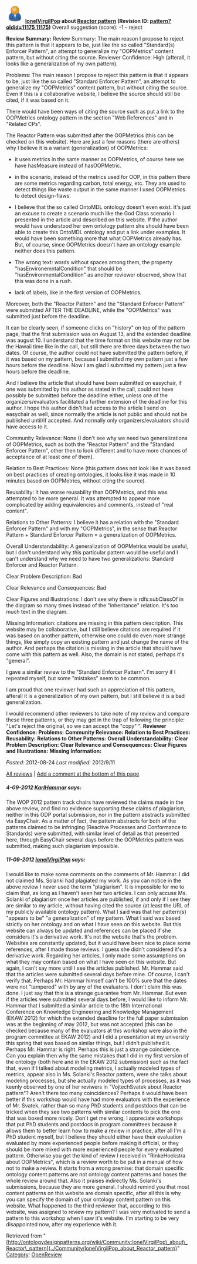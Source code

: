 [![](../images/thumb/a/a6/ODPUser.png/48px-ODPUser.png)](../Image/ODPUser.png "ODPUser.png")
__[IonelVirgilPop](../User/IonelVirgilPop "User:IonelVirgilPop") about [Reactor pattern](../Submissions/Reactor_pattern "Submissions:Reactor pattern") (Revision ID: [pattern?oldid=11175 11175](../Submissions/Reactor "http://ontologydesignpatterns.org/wiki/Submissions:Reactor"))__
Overall suggestion (score): -1 - reject




 __Review Summary:__ Review Summary: The main reason I propose to reject this pattern is that it appears to be, just like the so called "Standard(s) Enforcer Pattern", an attempt to generalize my "OOPMetrics" content pattern, but without citing the source.
Reviewer Confidence: High (afterall, it looks like a generalization of my own pattern).


Problems:
The main reason I propose to reject this pattern is that it appears to be, just like the so called "Standard Enforcer Pattern", an attempt to generalize my "OOPMetrics" content pattern, but without citing the source. Even if this is a collaborative website, I believe the source should still be cited, if it was based on it.


There would have been ways of citing the source such as put a link to the OOPMetrics ontology pattern in the section "Web References" and in "Related CPs".


The Reactor Pattern was submitted after the OOPMetrics (this can be checked on this website). Here are just a few reasons (there are others) why I believe it is a variant (generalization) of OOPMetrics:


- it uses metrics in the same manner as OOPMetrics, of course here we have hasMeasure instead of hasOOPMetric.


- in the scenario, instead of the metrics used for OOP, in this pattern there are some metrics regarding carbon, total energy, etc. They are used to detect things like waste output in the same manner I used OOPMetrics to detect design-flaws.


- I believe that the so called OntoMDL ontology doesn't even exist. It's just an excuse to create a scenario much like the God Class scenario I presented in the article and described on this website. If the author would have understood her own ontology pattern she should have been able to create this OntoMDL ontology and put a link under examples. It would have been something more that what OOPMetrics already has. But, of course, since OOPMetrics doesn't have an ontology example neither does this pattern.


- The wrong text: words without spaces among them, the property "hasEnvironemntalCondition" that should be "hasEnvironmentalCondition" as another reviewer observed, show that this was done in a rush.


- lack of labels, like in the first version of OOPMetrics.


Moreover, both the "Reactor Pattern" and the "Standard Enforcer Pattern" were submitted AFTER THE DEADLINE, while the "OOPMetrics" was submitted just before the deadline.


It can be clearly seen, if someone clicks on "history" on top of the pattern page, that the first submission was on August 13, and the extended deadline was august 10. I understand that the time format on this website may not be the Hawaii time like in the call, but still there are three days between the two dates. Of course, the author could not have submitted the pattern before, if it was based on my pattern, because I submitted my own pattern just a few hours before the deadline. Now I am glad I submitted my pattern just a few hours before the deadline.


And I believe the article that should have been submitted on easychair, if one was submitted by this author as stated in the call, could not have possibly be submitted before the deadline either, unless one of the organizers/evaluators facilitated a further extension of the deadline for this author. I hope this author didn't had access to the article I send on easychair as well, since normally the article is not public and should not be published until/if accepted. And normally only organizers/evaluators should have access to it.


Community Relevance: None (I don't see why we need two generalizations of OOPMetrics, such as both the "Reactor Pattern" and the "Standard Enforcer Pattern", other then to look different and to have more chances of acceptance of at least one of them).


Relation to Best Practices: None (this pattern does not look like it was based on best practices of creating ontologies, it looks like it was made in 10 minutes based on OOPMetrics, without citing the source).


Reusability: It has worse reusability than OOPMetrics, and this was attempted to be more general. It was attempted to appear more complicated by adding equivalencies and comments, instead of "real content".


Relations to Other Patterns: I believe it has a relation with the "Standard Enforcer Pattern" and with my "OOPMetrics", in the sense that
Reactor Pattern + Standard Enforcer Pattern = a generalization of OOPMetrics.


Overall Understandability: A generalization of OOPMetrics would be useful, but I don't understand why this particular pattern would be useful and I can't understand why we need to have two generalizations: Standard Enforcer and Reactor Pattern.


Clear Problem Description: Bad 


Clear Relevance and Consequences: Bad 


Clear Figures and Illustrations: I don't see why there is rdfs:subClassOf in the diagram so many times instead of the "inheritance" relation. It's too much text in the diagram.


Missing Information: citations are missing in this pattern description. This website may be collaborative, but I still believe citations are required if it was based on another pattern, otherwise one could do even more strange things, like simply copy an existing pattern and just change the name of the author. And perhaps the citation is missing in the article that should have come with this pattern as well. Also, the domain is not stated, perhaps it's "general".


I gave a similar review to the "Standard Enforcer Pattern". I'm sorry if I repeated myself, but some "mistakes" seem to be common.


I am proud that one reviewer had such an appreciation of this pattern, afterall it is a generalization of my own pattern, but I still believe it is a bad generalization.



I would recommend other reviewers to take note of my review and compare these three patterns, or they may get in the trap of following the principle: "Let's reject the original, so we can accept the "copy" ".
__Reviewer Confidence:__ 
__Problems:__ 
__Community Relevance:__ 
__Relation to Best Practices:__ 
__Reusability:__ 
__Relations to Other Patterns:__ 
__Overall Understandability:__ 
__Clear Problem Description:__ 
__Clear Relevance and Consequences:__ 
__Clear Figures and Illustrations:__ 
__Missing Information:__ 

_Posted:_ 2012-08-24 _Last modified:_ 2012/9/11



[All reviews](../Reviews/Main "Reviews:Main") | [Add a comment at the bottom of this page](index.php@title=Odp%253AAdd_comment&target=../Community/IonelVirgilPop_about_Reactor_pattern#New_comment "http://ontologydesignpatterns.org/wiki/index.php?title=Odp:Add_comment&target=Community:IonelVirgilPop_about_Reactor_pattern#New_comment")
#####  4-09-2012 [KarlHammar](../User/KarlHammar "User:KarlHammar") says:


The WOP 2012 pattern track chairs have reviewed the claims made in the above review, and find no evidence supporting these claims of plagiarism, neither in this ODP portal submission, nor in the pattern abstracts submitted via EasyChair. As a matter of fact, the pattern abstracts for both of the patterns claimed to be infringing (Reactive Processes and Conformance to Standards) were submitted, with similar level of detail as that presented here, through EasyChair several days before the OOPMetrics pattern was submitted, making such plagiarism impossible.



#####  11-09-2012 [IonelVirgilPop](../User/IonelVirgilPop "User:IonelVirgilPop") says:


I would like to make some comments on the comments of Mr. Hammar. I did not claimed Ms. Solanki had plagiated my work. As you can notice in the above review I never used the term "plagiarism". It is impossible for me to claim that, as long as I haven't seen her two articles. I can only accuse Ms. Solanki of plagiarism once her articles are published, if and only if I see they are similar to my article, without having cited the source (at least the URL of my publicly available ontology pattern). What I said was that her pattern(s) "appears to be" "a generalization" of my pattern. What I said was based strictly on her ontology and on what I have seen on this website. But this website can always be updated and references can be placed if she considers it's a derivative work. It's not the website that's the problem. Websites are constantly updated, but it would have been nice to place some references, after I made those reviews. I guess she didn't considered it's a derivative work. Regarding her articles, I only made some assumptions on what they may contain based on what I have seen on this website. But again, I can't say more until I see the articles published. Mr. Hammar said that the articles were submitted several days before mine. Of course, I can't verify that. Perhaps Mr. Hammar himself can't be 100% sure that the dates were not "tampered" with by any of the evaluators. I don't claim this was done. I just say that this is a strange guarantee from Mr. Hammar. But even if the articles were submitted several days before, I would like to inform Mr. Hammar that I submitted a similar article to the 18th International Conference on Knowledge Engineering and Knowledge Management (EKAW 2012) for which the extended deadline for the full paper submission was at the beginning of may 2012, but was not accepted (this can be checked because many of the evaluators at this workshop were also in the program committee at EKAW 2012) and I did a presentation at my university this spring that was based on similar things, but I didn't published it. Perhaps Mr. Hammar is right. Perhaps this is just a strange coincidence. Can you explain then why the same mistakes that I did in my first version of the ontology (both here and in the EKAW 2012 submission) such as the fact that, even if I talked about modeling metrics, I actually modeled types of metrics, appear also in Ms. Solanki's Reactor pattern, were she talks about modeling processes, but she actually modeled types of processes, as it was keenly observed by one of her reviwers in "VojtechSvatek about Reactor pattern"? Aren't there too many coincidences? Perhaps it would have been better if this workshop would have had more evaluators with the experience of Mr. Svatek, rather than so many PhD students and postdocs that can be tricked when they see two patterns with similar contents to pick the one that was boxed more nicely. Don't get me wrong, I appreciate workshops that put PhD students and postdocs in program committees because it allows them to better learn how to make a review in practice, after all I'm a PhD student myself, but I believe they should either have their evaluation evaluated by more experienced people before making it official, or they should be more mixed with more experienced people for every evaluated pattern. Otherwise you get the kind of review I received in "RinkeHoekstra about OOPMetrics", which is a review worth to be put in a manual of how not to make a review. It starts from a wrong premise: that domain specific ontology content patterns are not ontology content patterns and bases the whole review around that. Also it praises indirectly Ms. Solanki's submissions, because they are more general. I should remind you that most content patterns on this website are domain specific, after all this is why you can specify the domain of your ontology content pattern on this website. What happened to the third reviewer that, according to this website, was assigned to review my pattern? I was very motivated to send a pattern to this workshop when I saw it's website. I'm starting to be very disappointed now, after my experience with it.





Retrieved from "[http://ontologydesignpatterns.org/wiki/Community:IonelVirgilPop\_about\_Reactor\_pattern](../Community/IonelVirgilPop_about_Reactor_pattern)"
 [Category](http://ontologydesignpatterns.org/wiki/Special:Categories "Special:Categories"): [OpenReview](../Category/OpenReview "Category:OpenReview")